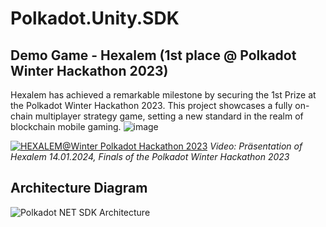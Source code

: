 # Polkadot.Unity.SDK

## Demo Game - Hexalem (1st place @ Polkadot Winter Hackathon 2023)
Hexalem has achieved a remarkable milestone by securing the 1st Prize at the Polkadot Winter Hackathon 2023. This project showcases a fully on-chain multiplayer strategy game, setting a new standard in the realm of blockchain mobile gaming.
![image](https://github.com/SubstrateGaming/Polkadot.Unity.SDK/assets/17710198/bdc8abe9-22ce-4e8f-b862-f32eb4d16aee)

[![HEXALEM@Winter Polkadot Hackathon 2023](https://github.com/SubstrateGaming/Polkadot.Unity.SDK/assets/17710198/292d8d13-0955-48e0-ad4e-4ba8eabbe34d)](https://youtu.be/_6uUkeI99yQ?t=7543)
*Video: Präsentation of Hexalem 14.01.2024, Finals of the Polkadot Winter Hackathon 2023*

## Architecture Diagram

![Polkadot NET SDK Architecture](https://github.com/SubstrateGaming/Polkadot.Unity.SDK/assets/17710198/a1000535-e00e-49e4-9f6b-fd18d7f38984)
